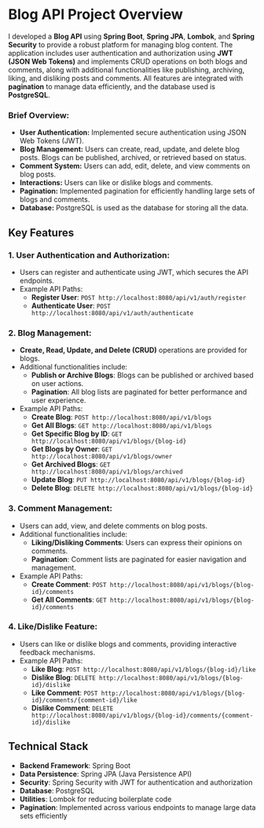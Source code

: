 # Blog API Project Overview

I developed a **Blog API** using **Spring Boot**, **Spring JPA**, **Lombok**, and **Spring Security** to provide a robust platform for managing blog content. The application includes user authentication and authorization using **JWT (JSON Web Tokens)** and implements CRUD operations on both blogs and comments, along with additional functionalities like publishing, archiving, liking, and disliking posts and comments. All features are integrated with **pagination** to manage data efficiently, and the database used is **PostgreSQL**.


### **Brief Overview:**
- **User Authentication:** Implemented secure authentication using JSON Web Tokens (JWT).
- **Blog Management:** Users can create, read, update, and delete blog posts. Blogs can be published, archived, or retrieved based on status.
- **Comment System:** Users can add, edit, delete, and view comments on blog posts.
- **Interactions:** Users can like or dislike blogs and comments.
- **Pagination:** Implemented pagination for efficiently handling large sets of blogs and comments.
- **Database:** PostgreSQL is used as the database for storing all the data.


## Key Features

### 1. **User Authentication and Authorization**:
   - Users can register and authenticate using JWT, which secures the API endpoints.
   - Example API Paths:
     - **Register User**: `POST http://localhost:8080/api/v1/auth/register`
     - **Authenticate User**: `POST http://localhost:8080/api/v1/auth/authenticate`

### 2. **Blog Management**:
   - **Create, Read, Update, and Delete (CRUD)** operations are provided for blogs.
   - Additional functionalities include:
     - **Publish or Archive Blogs**: Blogs can be published or archived based on user actions.
     - **Pagination**: All blog lists are paginated for better performance and user experience.
   - Example API Paths:
     - **Create Blog**: `POST http://localhost:8080/api/v1/blogs`
     - **Get All Blogs**: `GET http://localhost:8080/api/v1/blogs`
     - **Get Specific Blog by ID**: `GET http://localhost:8080/api/v1/blogs/{blog-id}`
     - **Get Blogs by Owner**: `GET http://localhost:8080/api/v1/blogs/owner`
     - **Get Archived Blogs**: `GET http://localhost:8080/api/v1/blogs/archived`
     - **Update Blog**: `PUT http://localhost:8080/api/v1/blogs/{blog-id}`
     - **Delete Blog**: `DELETE http://localhost:8080/api/v1/blogs/{blog-id}`

### 3. **Comment Management**:
   - Users can add, view, and delete comments on blog posts.
   - Additional functionalities include:
     - **Liking/Disliking Comments**: Users can express their opinions on comments.
     - **Pagination**: Comment lists are paginated for easier navigation and management.
   - Example API Paths:
     - **Create Comment**: `POST http://localhost:8080/api/v1/blogs/{blog-id}/comments`
     - **Get All Comments**: `GET http://localhost:8080/api/v1/blogs/{blog-id}/comments`

### 4. **Like/Dislike Feature**:
   - Users can like or dislike blogs and comments, providing interactive feedback mechanisms.
   - Example API Paths:
     - **Like Blog**: `POST http://localhost:8080/api/v1/blogs/{blog-id}/like`
     - **Dislike Blog**: `DELETE http://localhost:8080/api/v1/blogs/{blog-id}/dislike`
     - **Like Comment**: `POST http://localhost:8080/api/v1/blogs/{blog-id}/comments/{comment-id}/like`
     - **Dislike Comment**: `DELETE http://localhost:8080/api/v1/blogs/{blog-id}/comments/{comment-id}/dislike`

## Technical Stack

- **Backend Framework**: Spring Boot
- **Data Persistence**: Spring JPA (Java Persistence API)
- **Security**: Spring Security with JWT for authentication and authorization
- **Database**: PostgreSQL
- **Utilities**: Lombok for reducing boilerplate code
- **Pagination**: Implemented across various endpoints to manage large data sets efficiently

